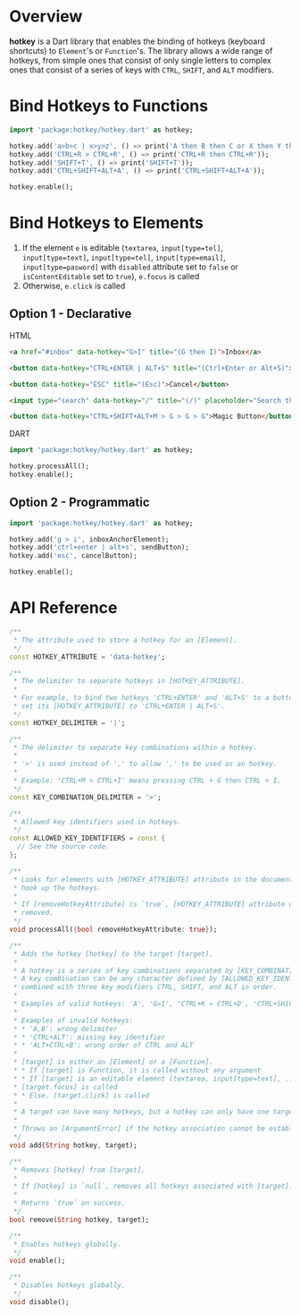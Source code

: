 # Overview
**hotkey** is a Dart library that enables the binding of hotkeys
(keyboard shortcuts) to `Element`'s or `Function`'s. The library allows a wide
range of hotkeys, from simple ones that consist of only single letters to
complex ones that consist of a series of keys with `CTRL`, `SHIFT`, and `ALT`
modifiers.
# Bind Hotkeys to Functions
```` dart
import 'package:hotkey/hotkey.dart' as hotkey;

hotkey.add('a>b>c | x>y>z', () => print('A then B then C or X then Y then Z'));
hotkey.add('CTRL+R > CTRL+R', () => print('CTRL+R then CTRL+R'));
hotkey.add('SHIFT+T', () => print('SHIFT+T'));
hotkey.add('CTRL+SHIFT+ALT+A', () => print('CTRL+SHIFT+ALT+A'));

hotkey.enable();
````
# Bind Hotkeys to Elements

1. If the element `e` is editable (`textarea`, `input[type=tel]`, `input[type=text]`,
   `input[type=tel]`, `input[type=email]`, `input[type=pasword]` with `disabled`
   attribute set to `false` or `isContentEditable` set to `true`), `e.focus` is
   called
2. Otherwise, `e.click` is called

## Option 1 - Declarative

HTML
```` html    
<a href="#inbox" data-hotkey="G>I" title="(G then I)">Inbox</a>

<button data-hotkey="CTRL+ENTER | ALT+S" title="(Ctrl+Enter or Alt+S)">Send</button>

<button data-hotkey="ESC" title="(Esc)">Cancel</button>

<input type="search" data-hotkey="/" title="(/)" placeholder="Search the store" />

<button data-hotkey="CTRL+SHIFT+ALT+M > G > G > G">Magic Button</button>
````

DART
```` dart
import 'package:hotkey/hotkey.dart' as hotkey;

hotkey.processAll();
hotkey.enable();
````

## Option 2 - Programmatic
```` dart
import 'package:hotkey/hotkey.dart' as hotkey;

hotkey.add('g > i', inboxAnchorElement);
hotkey.add('ctrl+enter | alt+s', sendButton);
hotkey.add('esc', cancelButton);

hotkey.enable();
````
# API Reference
```` dart
/**
 * The attribute used to store a hotkey for an [Element].
 */
const HOTKEY_ATTRIBUTE = 'data-hotkey';

/**
 * The delimiter to separate hotkeys in [HOTKEY_ATTRIBUTE].
 *
 * For example, to bind two hotkeys 'CTRL+ENTER' and 'ALT+S' to a button,
 * set its [HOTKEY_ATTRIBUTE] to 'CTRL+ENTER | ALT+S'.
 */
const HOTKEY_DELIMITER = '|';

/**
 * The delimiter to separate key combinations within a hotkey.
 *
 * '>' is used instead of ',' to allow ',' to be used as an hotkey.
 *
 * Example: 'CTRL+M > CTRL+I' means pressing CTRL + G then CTRL + I.
 */
const KEY_COMBINATION_DELIMITER = '>';

/**
 * Allowed key identifiers used in hotkeys.
 */
const ALLOWED_KEY_IDENTIFIERS = const {
  // See the source code.
};

/**
 * Looks for elements with [HOTKEY_ATTRIBUTE] attribute in the document and
 * hook up the hotkeys.
 *
 * If [removeHotkeyAttribute] is `true`, [HOTKEY_ATTRIBUTE] attribute will be
 * removed.
 */
void processAll({bool removeHotkeyAttribute: true});

/**
 * Adds the hotkey [hotkey] to the target [target].
 *
 * A hotkey is a series of key combinations separated by [KEY_COMBINATION_DELIMITER].
 * A key combination can be any character defined by [ALLOWED_KEY_IDENTIFIERS]
 * combined with three key modifiers CTRL, SHIFT, and ALT in order.
 *
 * Examples of valid hotkeys: 'A', 'G>I', 'CTRL+K > CTRL+D', 'CTRL+SHIFT+ALT+A'.
 *
 * Examples of invalid hotkeys:
 * * 'A,B': wrong delimiter
 * * 'CTRL+ALT': missing key identifier
 * * 'ALT+CTRL+B': wrong order of CTRL and ALT
 *
 * [target] is either an [Element] or a [Function].
 * * If [target] is Function, it is called without any argument
 * * If [target] is an editable element (textarea, input[type=text], ...),
 * [target.focus] is called
 * * Else, [target.click] is called
 *
 * A target can have many hotkeys, but a hotkey can only have one target.
 *
 * Throws an [ArgumentError] if the hotkey association cannot be established.
 */
void add(String hotkey, target);

/**
 * Removes [hotkey] from [target].
 *
 * If [hotkey] is `null`, removes all hotkeys associated with [target].
 *
 * Returns `true` on success.
 */
bool remove(String hotkey, target);

/**
 * Enables hotkeys globally.
 */
void enable();

/**
 * Disables hotkeys globally.
 */
void disable();

````